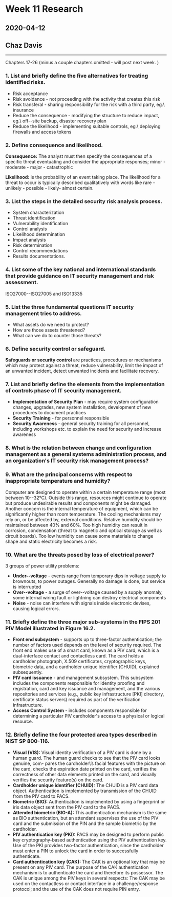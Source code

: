 # Week 11 Research

## 2020-04-12

## Chaz Davis

---

Chapters 17-26 (minus a couple chapters omitted - will post next week. )

### 1. List and briefly define the five alternatives for treating identified risks.

- Risk acceptance
- Risk avoidance - not proceeding with the activity that creates this risk
- Risk transferal - sharing responsibility for the risk with a third party, eg.\ insurance
- Reduce the consequence - modifying the structure to reduce impact, eg.\ off--site backup, disaster recovery plan
- Reduce the likelihood - implementing suitable controls, eg.\ deploying firewalls and access tokens

### 2. Define consequence and likelihood.

**Consequence:** The analyst must then specify the consequences of a specific threat eventuating and consider the appropriate responses; minor - moderate - major - catastrophic

**Likelihood:** is the probability of an event taking place. The likelihood for a threat to occur is typically described qualitatively with words like rare - unlikely - possible - likely- almost certain.

### 3. List the steps in the detailed security risk analysis process.

- System characterization
- Threat identification
- Vulnerability identification
- Control analysis
- Likelihood determination
- Impact analysis
- Risk determination
- Control recommendations
- Results documentations.

### 4. List some of the key national and international standards that provide guidance on IT security management and risk assessment.

ISO27000--ISO27005 and ISO13335

### 5. List the three fundamental questions IT security management tries to address.

- What assets do we need to protect?
- How are those assets threatened?
- What can we do to counter those threats?

### 6. Define security control or safeguard.

**Safeguards or security control** are practices, procedures or mechanisms which may protect against a threat, reduce vulnerability, limit the impact of an unwanted incident, detect unwanted incidents and facilitate recovery.

### 7. List and briefly define the elements from the implementation of controls phase of IT security management.

- **Implementation of Security Plan** - may require system configuration changes, upgrades, new system installation, development of new procedures to document practices
- **Security Training** - for personnel responsible
- **Security Awareness** - general security training for all personnel, including workshops etc. to explain the need for security and increase awareness

### 8. What is the relation between change and configuration management as a general systems administration process, and an organization\'s IT security risk management process?

### 9. What are the principal concerns with respect to inappropriate temperature and humidity?

Computer are designed to operate within a certain temperature range (most between 10--32°C). Outside this range, resources might continue to operate but produce undesirable results and components might be damaged. Another concern is the internal temperature of equipment, which can be significantly higher than room temperature. The cooling mechanisms may rely on, or be affected by, external conditions. Relative humidity should be maintained between 40\% and 60\%. Too high humidity can result in corrosion, condensation (threat to magnetic and optical storage as well as circuit boards). Too low humidity can cause some materials to change shape and static electricity becomes a risk.

### 10. What are the threats posed by loss of electrical power?

3 groups of power utility problems:

- **Under--voltage** - events range from temporary dips in voltage supply to brownouts, to power outages. Generally no damage is done, but service is interrupted
- **Over--voltage** - a surge of over--voltage caused by a supply anomaly, some internal wiring fault or lightning can destroy electrical components
- **Noise** - noise can interfere with signals inside electronic devises, causing logical errors.

### 11. Briefly define the three major sub-systems in the FIPS 201 PIV Model illustrated in Figure 16.2.

- **Front end subsystem** - supports up to three-factor authentication; the number of factors used depends on the level of security required. The front end makes use of a smart card, known as a PIV card, which is a dual-interface contact and contactless card. The card holds a cardholder photograph, X.509 certificates, cryptographic keys, biometric data, and a cardholder unique identifier (CHUID), explained subsequently.
- **PIV card issuance** - and management subsystem. This subsystem includes the components responsible for identity proofing and registration, card and key issuance and management, and the various repositories and services (e.g., public key infrastructure [PKI] directory, certificate status servers) required as part of the verification infrastructure.
- **Access Control System** - includes components responsible for determining a particular PIV cardholder\'s access to a physical or logical resource.

### 12. Briefly define the four protected area types described in NIST SP 800-116.

- **Visual (VIS):** Visual identity verification of a PIV card is done by a human guard. The human guard checks to see that the PIV card looks genuine, com- pares the cardholder\’s facial features with the picture on the card, checks the expiration date printed on the card, verifies the correctness of other data elements printed on the card, and visually verifies the security feature(s) on the card.
- **Cardholder unique identifier (CHUID):** The CHUID is a PIV card data object. Authentication is implemented by transmission of the CHUID from the PIV card to PACS.
- **Biometric (BIO):** Authentication is implemented by using a fingerprint or iris data object sent from the PIV card to the PACS.
- **Attended biometric (BIO-A):** This authentication mechanism is the same as BIO authentication, but an attendant supervises the use of the PIV card and the submission of the PIN and the sample biometric by the cardholder.
- **PIV authentication key (PKI):** PACS may be designed to perform public key cryptography-based authentication using the PIV authentication key. Use of the PKI provides two-factor authentication, since the cardholder must enter a PIN to unlock the card in order to successfully authenticate.
- **Card authentication key (CAK):** The CAK is an optional key that may be present on any PIV card. The purpose of the CAK authentication mechanism is to authenticate the card and therefore its possessor. The CAK is unique among the PIV keys in several respects: The CAK may be used on the contactless or contact interface in a challenge/response protocol; and the use of the CAK does not require PIN entry.
